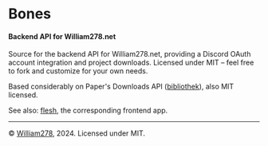 # Bones
#### Backend API for William278.net

Source for the backend API for William278.net, providing a Discord OAuth account integration and project downloads.
Licensed under MIT &ndash; feel free to fork and customize for your own needs.

Based considerably on Paper's Downloads API ([bibliothek](https://github.com/PaperMC/bibliothek/)), also MIT licensed.

See also: [flesh](https://github.com/WiIIiam278/flesh), the corresponding frontend app.

---
&copy; [William278](https://william278.net/), 2024. Licensed under MIT.

